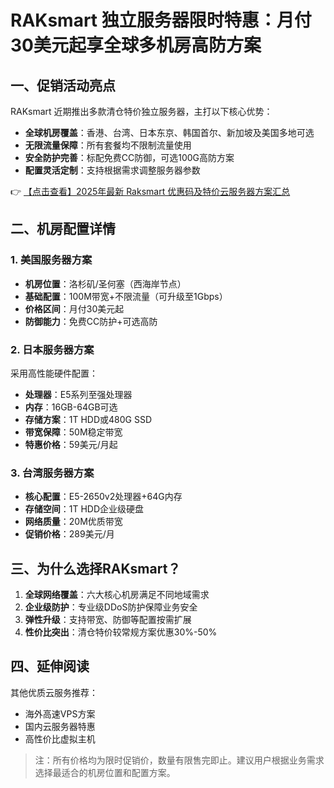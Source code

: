 # RAKsmart 独立服务器限时特惠：月付30美元起享全球多机房高防方案

## 一、促销活动亮点

RAKsmart 近期推出多款清仓特价独立服务器，主打以下核心优势：
- **全球机房覆盖**：香港、台湾、日本东京、韩国首尔、新加坡及美国多地可选
- **无限流量保障**：所有套餐均不限制流量使用
- **安全防护完善**：标配免费CC防御，可选100G高防方案
- **配置灵活定制**：支持根据需求调整服务器参数

👉 [【点击查看】2025年最新 Raksmart 优惠码及特价云服务器方案汇总](https://bit.ly/raksmart)

## 二、机房配置详情

### 1. 美国服务器方案
- **机房位置**：洛杉矶/圣何塞（西海岸节点）
- **基础配置**：100M带宽+不限流量（可升级至1Gbps）
- **价格区间**：月付30美元起
- **防御能力**：免费CC防护+可选高防

### 2. 日本服务器方案
采用高性能硬件配置：
- **处理器**：E5系列至强处理器
- **内存**：16GB-64GB可选
- **存储方案**：1T HDD或480G SSD
- **带宽保障**：50M稳定带宽
- **特惠价格**：59美元/月起

### 3. 台湾服务器方案
- **核心配置**：E5-2650v2处理器+64G内存
- **存储空间**：1T HDD企业级硬盘
- **网络质量**：20M优质带宽
- **促销价格**：289美元/月

## 三、为什么选择RAKsmart？

1. **全球网络覆盖**：六大核心机房满足不同地域需求
2. **企业级防护**：专业级DDoS防护保障业务安全
3. **弹性升级**：支持带宽、防御等配置按需扩展
4. **性价比突出**：清仓特价较常规方案优惠30%-50%

## 四、延伸阅读

其他优质云服务推荐：
- 海外高速VPS方案
- 国内云服务器特惠
- 高性价比虚拟主机

> 注：所有价格均为限时促销价，数量有限售完即止。建议用户根据业务需求选择最适合的机房位置和配置方案。